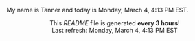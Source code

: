 My name is Tanner and today is Monday, March 4, 4:13 PM EST.

<p align="center">This <i>README</i> file is generated <b>every 3 hours</b>!</br>Last refresh: Monday, March 4, 4:13 PM EST<br /></p>
